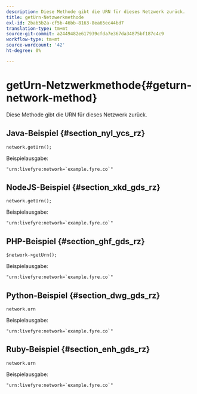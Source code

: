 ```yaml
---
description: Diese Methode gibt die URN für dieses Netzwerk zurück.
title: getUrn-Netzwerkmethode
exl-id: 2bab5b2a-cf5b-46bb-8163-8ea65ec44bd7
translation-type: tm+mt
source-git-commit: a2449482e617939cfda7e367da34875bf187c4c9
workflow-type: tm+mt
source-wordcount: '42'
ht-degree: 0%

---
```


# getUrn-Netzwerkmethode{#geturn-network-method}

Diese Methode gibt die URN für dieses Netzwerk zurück.

## Java-Beispiel {#section_nyl_ycs_rz}

```
network.getUrn(); 
```

Beispielausgabe:

```
"urn:livefyre:network=`example.fyre.co`" 
```

## NodeJS-Beispiel {#section_xkd_gds_rz}

```
network.getUrn(); 
```

Beispielausgabe:

```
"urn:livefyre:network=`example.fyre.co`" 
```

## PHP-Beispiel {#section_ghf_gds_rz}

```
$network->getUrn(); 
```

Beispielausgabe:

```
"urn:livefyre:network=`example.fyre.co`" 
```

## Python-Beispiel {#section_dwg_gds_rz}

```
network.urn 
```

Beispielausgabe:

```
"urn:livefyre:network=`example.fyre.co`" 
```

## Ruby-Beispiel {#section_enh_gds_rz}

```
network.urn 
```

Beispielausgabe:

```
"urn:livefyre:network=`example.fyre.co`" 
```
